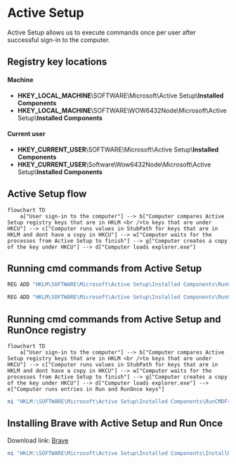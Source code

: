 # Active Setup
Active Setup allows us to execute commands once per user after successful sign-in to the computer.

## Registry key locations
#### Machine
* <b>HKEY_LOCAL_MACHINE</b>\SOFTWARE\Microsoft\Active Setup\\<b>Installed Components</b>
* <b>HKEY_LOCAL_MACHINE</b>\SOFTWARE\WOW6432Node\Microsoft\Active Setup\\<b>Installed Components</b>
#### Current user
* <b>HKEY_CURRENT_USER</b>\SOFTWARE\Microsoft\Active Setup\\<b>Installed Components</b>
* <b>HKEY_CURRENT_USER</b>\Software\Wow6432Node\Microsoft\Active Setup\\<b>Installed Components</b>

## Active Setup flow
```mermaid
flowchart TD
    a["User sign-in to the computer"] --> b["Computer compares Active Setup registry keys that are in HKLM <br />to keys that are under HKCU"] --> c["Computer runs values in StubPath for keys that are in HKLM and dont have a copy in HKCU"] --> w["Computer waits for the processes from Active Setup to finish"] --> g["Computer creates a copy of the key under HKCU"] --> d["Computer loads explorer.exe"]
```

## Running cmd commands from Active Setup
```powershell
REG ADD "HKLM\SOFTWARE\Microsoft\Active Setup\Installed Components\RunCMD" /v StubPath /t REG_SZ /d "cmd /c echo Running from HKLM\Active Setup && whoami && pause"
```

```powershell
REG ADD "HKLM\SOFTWARE\Microsoft\Active Setup\Installed Components\RunCMD" /v Version /t REG_SZ /d "1,1,1,1"
```

## Running cmd commands from Active Setup and RunOnce registry

```mermaid
flowchart TD
    a["User sign-in to the computer"] --> b["Computer compares Active Setup registry keys that are in HKLM <br />to keys that are under HKCU"] --> c["Computer runs values in StubPath for keys that are in HKLM and dont have a copy in HKCU"] --> w["Computer waits for the processes from Active Setup to finish"] --> g["Computer creates a copy of the key under HKCU"] --> d["Computer loads explorer.exe"] --> e["Computer runs entries in Run and RunOnce keys"]
```

```powershell
ni "HKLM:\SOFTWARE\Microsoft\Active Setup\Installed Components\RunCMDFromRunOnce" | New-ItemProperty -Name "StubPath" -Value 'REG ADD "HKCU\Software\Microsoft\Windows\CurrentVersion\RunOnce" /v RunCMD /t REG_SZ /d "cmd /c echo Running from HKCU\RunOnce && whoami && pause"'
```

## Installing Brave with Active Setup and Run Once
Download link: [Brave](https://github.com/brave/brave-browser) <br />

```powershell
ni "HKLM:\SOFTWARE\Microsoft\Active Setup\Installed Components\InstallBraveFromRunOnce" | New-ItemProperty -Name "StubPath" -Value 'REG ADD "HKCU\Software\Microsoft\Windows\CurrentVersion\RunOnce" /v InstallBrave /t REG_SZ /d "cmd /c echo installing software.. && cmd /c C:\BraveBrowserStandaloneSilentSetup.exe"'
```